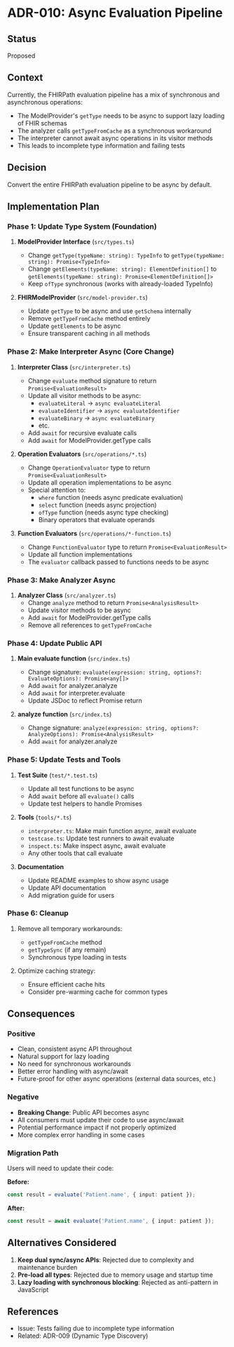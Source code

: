# ADR-010: Async Evaluation Pipeline

## Status
Proposed

## Context
Currently, the FHIRPath evaluation pipeline has a mix of synchronous and asynchronous operations:
- The ModelProvider's `getType` needs to be async to support lazy loading of FHIR schemas
- The analyzer calls `getTypeFromCache` as a synchronous workaround
- The interpreter cannot await async operations in its visitor methods
- This leads to incomplete type information and failing tests

## Decision
Convert the entire FHIRPath evaluation pipeline to be async by default.

## Implementation Plan

### Phase 1: Update Type System (Foundation)
1. **ModelProvider Interface** (`src/types.ts`)
   - Change `getType(typeName: string): TypeInfo` to `getType(typeName: string): Promise<TypeInfo>`
   - Change `getElements(typeName: string): ElementDefinition[]` to `getElements(typeName: string): Promise<ElementDefinition[]>`
   - Keep `ofType` synchronous (works with already-loaded TypeInfo)

2. **FHIRModelProvider** (`src/model-provider.ts`)
   - Update `getType` to be async and use `getSchema` internally
   - Remove `getTypeFromCache` method entirely
   - Update `getElements` to be async
   - Ensure transparent caching in all methods

### Phase 2: Make Interpreter Async (Core Change)
1. **Interpreter Class** (`src/interpreter.ts`)
   - Change `evaluate` method signature to return `Promise<EvaluationResult>`
   - Update all visitor methods to be async:
     - `evaluateLiteral` → `async evaluateLiteral`
     - `evaluateIdentifier` → `async evaluateIdentifier`
     - `evaluateBinary` → `async evaluateBinary`
     - etc.
   - Add `await` for recursive evaluate calls
   - Add `await` for ModelProvider.getType calls

2. **Operation Evaluators** (`src/operations/*.ts`)
   - Change `OperationEvaluator` type to return `Promise<EvaluationResult>`
   - Update all operation implementations to be async
   - Special attention to:
     - `where` function (needs async predicate evaluation)
     - `select` function (needs async projection)
     - `ofType` function (needs async type checking)
     - Binary operators that evaluate operands

3. **Function Evaluators** (`src/operations/*-function.ts`)
   - Change `FunctionEvaluator` type to return `Promise<EvaluationResult>`
   - Update all function implementations
   - The `evaluator` callback passed to functions needs to be async

### Phase 3: Make Analyzer Async
1. **Analyzer Class** (`src/analyzer.ts`)
   - Change `analyze` method to return `Promise<AnalysisResult>`
   - Update visitor methods to be async
   - Add `await` for ModelProvider.getType calls
   - Remove all references to `getTypeFromCache`

### Phase 4: Update Public API
1. **Main evaluate function** (`src/index.ts`)
   - Change signature: `evaluate(expression: string, options?: EvaluateOptions): Promise<any[]>`
   - Add `await` for analyzer.analyze
   - Add `await` for interpreter.evaluate
   - Update JSDoc to reflect Promise return

2. **analyze function** (`src/index.ts`)
   - Change signature: `analyze(expression: string, options?: AnalyzeOptions): Promise<AnalysisResult>`
   - Add `await` for analyzer.analyze

### Phase 5: Update Tests and Tools
1. **Test Suite** (`test/*.test.ts`)
   - Update all test functions to be async
   - Add `await` before all `evaluate()` calls
   - Update test helpers to handle Promises

2. **Tools** (`tools/*.ts`)
   - `interpreter.ts`: Make main function async, await evaluate
   - `testcase.ts`: Update test runners to await evaluate
   - `inspect.ts`: Make inspect async, await evaluate
   - Any other tools that call evaluate

3. **Documentation**
   - Update README examples to show async usage
   - Update API documentation
   - Add migration guide for users

### Phase 6: Cleanup
1. Remove all temporary workarounds:
   - `getTypeFromCache` method
   - `getTypeSync` (if any remain)
   - Synchronous type loading in tests

2. Optimize caching strategy:
   - Ensure efficient cache hits
   - Consider pre-warming cache for common types

## Consequences

### Positive
- Clean, consistent async API throughout
- Natural support for lazy loading
- No need for synchronous workarounds
- Better error handling with async/await
- Future-proof for other async operations (external data sources, etc.)

### Negative
- **Breaking Change**: Public API becomes async
- All consumers must update their code to use async/await
- Potential performance impact if not properly optimized
- More complex error handling in some cases

### Migration Path
Users will need to update their code:

**Before:**
```typescript
const result = evaluate('Patient.name', { input: patient });
```

**After:**
```typescript
const result = await evaluate('Patient.name', { input: patient });
```

## Alternatives Considered
1. **Keep dual sync/async APIs**: Rejected due to complexity and maintenance burden
2. **Pre-load all types**: Rejected due to memory usage and startup time
3. **Lazy loading with synchronous blocking**: Rejected as anti-pattern in JavaScript

## References
- Issue: Tests failing due to incomplete type information
- Related: ADR-009 (Dynamic Type Discovery)